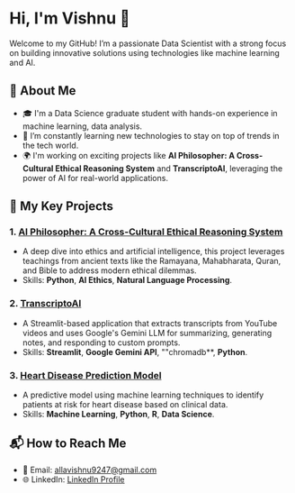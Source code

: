 # Hi, I'm Vishnu 👋

Welcome to my GitHub! I’m a passionate Data Scientist with a strong focus on building innovative solutions using technologies like machine learning and AI.

## 🚀 About Me

- 🎓 I'm a Data Science graduate student with hands-on experience in machine learning, data analysis.
- 🔧 I’m constantly learning new technologies to stay on top of trends in the tech world.
- 🌍 I'm working on exciting projects like **AI Philosopher: A Cross-Cultural Ethical Reasoning System** and **TranscriptoAI**, leveraging the power of AI for real-world applications.

## 🔭 My Key Projects

### 1. **[AI Philosopher: A Cross-Cultural Ethical Reasoning System](#)**
   - A deep dive into ethics and artificial intelligence, this project leverages teachings from ancient texts like the Ramayana, Mahabharata, Quran, and Bible to address modern ethical dilemmas.
   - Skills: **Python**, **AI Ethics**, **Natural Language Processing**.

### 2. **[TranscriptoAI](#)**
   - A Streamlit-based application that extracts transcripts from YouTube videos and uses Google's Gemini LLM for summarizing, generating notes, and responding to custom prompts.
   - Skills: **Streamlit**, **Google Gemini API**, ""chromadb**, **Python**.

### 3. **[Heart Disease Prediction Model](#)**
   - A predictive model using machine learning techniques to identify patients at risk for heart disease based on clinical data.
   - Skills: **Machine Learning**, **Python**, **R**, **Data Science**.



## 📬 How to Reach Me

- 📧 Email: [allavishnu9247@gmail.com](allavishnu9247@gmail.com)
- 🌐 LinkedIn: [LinkedIn Profile]([https://www.linkedin.com/in/your-profile/](https://www.linkedin.com/in/vishnu-vardhan-reddy-alla-9aab511b5/))

